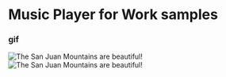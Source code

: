 # Music Player for Work samples

### gif
![The San Juan Mountains are beautiful!](/readme%assets/one.gif)
![The San Juan Mountains are beautiful!](/readme%assets/two.gif)
